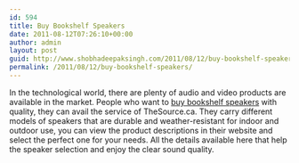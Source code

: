 ```yaml
---
id: 594
title: Buy Bookshelf Speakers
date: 2011-08-12T07:26:10+00:00
author: admin
layout: post
guid: http://www.shobhadeepaksingh.com/2011/08/12/buy-bookshelf-speakers/
permalink: /2011/08/12/buy-bookshelf-speakers/
---
```

In the technological world, there are plenty of audio and video products are available in the market. People who want to [buy bookshelf speakers](http://www.thesource.ca/estore/category.aspx?language=en-CA&catalog=Online&category=Book+Shelf+Speakers) with quality, they can avail the service of TheSource.ca. They carry different models of speakers that are durable and weather-resistant for indoor and outdoor use, you can view the product descriptions in their website and select the perfect one for your needs. All the details available here that help the speaker selection and enjoy the clear sound quality.